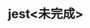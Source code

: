 ---
layout: wiki
title: jest<未完成>
categories: [Javascript, Jest]
description: 学习Jest,及时记录下来
keywords: Javascript, Jest
---
